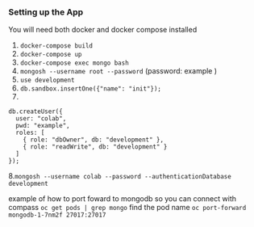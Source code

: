 ### Setting up the App
You will need both docker and docker compose installed

1. `docker-compose build`
2. `docker-compose up`
3. `docker-compose exec mongo bash`
4. `mongosh --username root --password` (password: example )
5.  `use development`
6. `db.sandbox.insertOne({"name": "init"});`
7. 
```
db.createUser({
  user: "colab",
  pwd: "example",
  roles: [
    { role: "dbOwner", db: "development" },
    { role: "readWrite", db: "development" }
  ]
});
```
8.`mongosh --username colab --password --authenticationDatabase development`



example of how to port foward to mongodb so you can connect with compass
`oc get pods | grep mongo` find the pod name
`oc port-forward mongodb-1-7nm2f 27017:27017`
